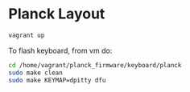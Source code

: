 # Planck Layout

```bash
vagrant up
```

To flash keyboard, from vm do:
```bash
cd /home/vagrant/planck_firmware/keyboard/planck
sudo make clean
sudo make KEYMAP=dpitty dfu
```
